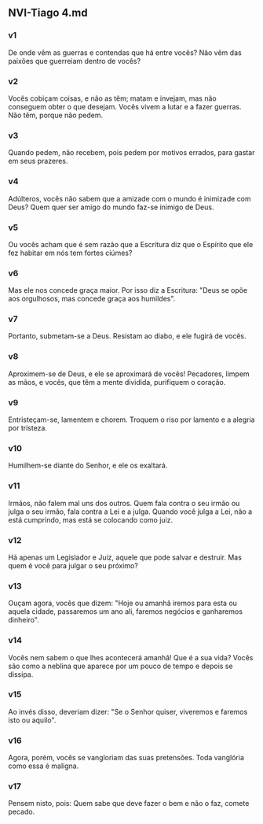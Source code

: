 ## NVI-Tiago 4.md
### v1
 De onde vêm as guerras e contendas que há entre vocês? Não vêm das paixões que guerreiam dentro de vocês?
### v2
 Vocês cobiçam coisas, e não as têm; matam e invejam, mas não conseguem obter o que desejam. Vocês vivem a lutar e a fazer guerras. Não têm, porque não pedem.
### v3
 Quando pedem, não recebem, pois pedem por motivos errados, para gastar em seus prazeres.
### v4
 Adúlteros, vocês não sabem que a amizade com o mundo é inimizade com Deus? Quem quer ser amigo do mundo faz-se inimigo de Deus.
### v5
 Ou vocês acham que é sem razão que a Escritura diz que o Espírito que ele fez habitar em nós tem fortes ciúmes?
### v6
 Mas ele nos concede graça maior. Por isso diz a Escritura: "Deus se opõe aos orgulhosos, mas concede graça aos humildes".
### v7
 Portanto, submetam-se a Deus. Resistam ao diabo, e ele fugirá de vocês.
### v8
 Aproximem-se de Deus, e ele se aproximará de vocês! Pecadores, limpem as mãos, e vocês, que têm a mente dividida, purifiquem o coração.
### v9
 Entristeçam-se, lamentem e chorem. Troquem o riso por lamento e a alegria por tristeza.
### v10
 Humilhem-se diante do Senhor, e ele os exaltará.
### v11
 Irmãos, não falem mal uns dos outros. Quem fala contra o seu irmão ou julga o seu irmão, fala contra a Lei e a julga. Quando você julga a Lei, não a está cumprindo, mas está se colocando como juiz.
### v12
 Há apenas um Legislador e Juiz, aquele que pode salvar e destruir. Mas quem é você para julgar o seu próximo?
### v13
 Ouçam agora, vocês que dizem: "Hoje ou amanhã iremos para esta ou aquela cidade, passaremos um ano ali, faremos negócios e ganharemos dinheiro".
### v14
 Vocês nem sabem o que lhes acontecerá amanhã! Que é a sua vida? Vocês são como a neblina que aparece por um pouco de tempo e depois se dissipa.
### v15
 Ao invés disso, deveriam dizer: "Se o Senhor quiser, viveremos e faremos isto ou aquilo".
### v16
 Agora, porém, vocês se vangloriam das suas pretensões. Toda vanglória como essa é maligna.
### v17
 Pensem nisto, pois: Quem sabe que deve fazer o bem e não o faz, comete pecado.
